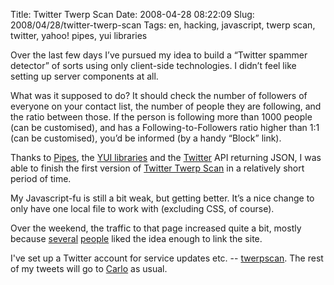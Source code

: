 Title: Twitter Twerp Scan
Date: 2008-04-28 08:22:09
Slug: 2008/04/28/twitter-twerp-scan
Tags: en, hacking, javascript, twerp scan, twitter, yahoo! pipes, yui libraries


Over the last few days I’ve pursued my idea to build a “Twitter spammer
detector” of sorts using only client-side technologies. I didn’t feel like
setting up server components at all.

What was it supposed to do? It should check the number of followers of
everyone on your contact list, the number of people they are following, and
the ratio between those. If the person is following more than 1000 people (can
be customised), and has a Following-to-Followers ratio higher than 1:1 (can be
customised), you’d be informed (by a handy “Block” link).

Thanks to [Pipes][1], the [YUI libraries][2] and the [Twitter][3] API
returning JSON, I was able to finish the first version of [Twitter Twerp
Scan][4] in a relatively short period of time.

My Javascript-fu is still a bit weak, but getting better. It’s a nice change
to only have one local file to work with (excluding CSS, of course).

Over the weekend, the traffic to that page increased quite a bit, mostly
because [several][5] [people][6] liked the idea enough to link the site.

I've set up a Twitter account for service updates etc. -- [twerpscan][7]. The
rest of my tweets will go to [Carlo][8] as usual.

   [1]: http://pipes.yahoo.com/
   [2]: http://developer.yahoo.com/yui/
   [3]: http://twitter.com/
   [4]: http://twerpscan.com/
   [5]: http://www.downloadsquad.com/2008/04/27/twitter-twerp-scan-block-twitter-spammers/
   [6]: http://twitter.com/leolaporte
   [7]: http://twitter.com/twerpscan
   [8]: http://twitter.com/Carlo
